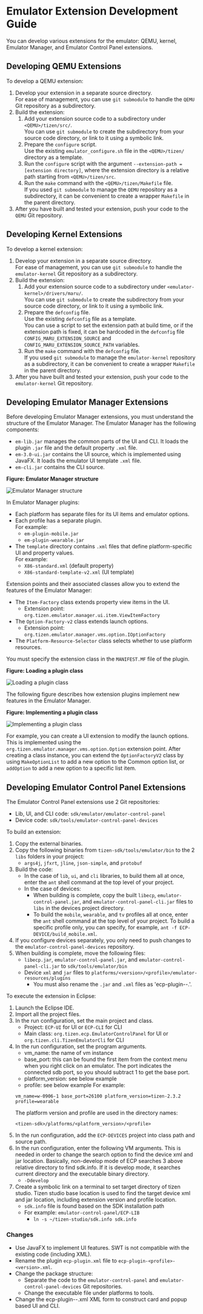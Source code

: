 # Emulator Extension Development Guide

You can develop various extensions for the emulator: QEMU, kernel, Emulator Manager, and Emulator Control Panel extensions.

## Developing QEMU Extensions

To develop a QEMU extension:

1. Develop your extension in a separate source directory.  
   For ease of management, you can use `git submodule` to handle the `QEMU` Git repository as a subdirectory.
2. Build the extension:
    1. Add your extension source code to a subdirectory under `<QEMU>/tizen/src/`.  
        You can use `git submodule` to create the subdirectory from your source code directory, or link to it using a symbolic link.
    2. Prepare the `configure` script.  
        Use the existing `emulator_configure.sh` file in the `<QEMU>/tizen/` directory as a template.
    3. Run the `configure` script with the argument `--extension-path = [extension directory]`, where the extension directory is a relative path starting from `<QEMU>/tizen/src`.
    4. Run the `make` command with the `<QEMU>/tizen/Makefile` file.  
        If you used `git submodule` to manage the `QEMU` repository as a subdirectory, it can be convenient to create a wrapper `Makefile` in the parent directory.
3. After you have built and tested your extension, push your code to the `QEMU` Git repository.

        
## Developing Kernel Extensions

To develop a kernel extension:

1. Develop your extension in a separate source directory.  
   For ease of management, you can use `git submodule` to handle the `emulator-kernel` Git repository as a subdirectory.
2. Build the extension:
    1. Add your extension source code to a subdirectory under `<emulator-kernel>/drivers/maru/`.  
       You can use `git submodule` to create the subdirectory from your source code directory, or link to it using a symbolic link.
    2. Prepare the `defconfig` file.  
       Use the existing `defconfig` file as a template.  
       You can use a script to set the extension path at build time, or if the extension path is fixed, it can be hardcoded in the `defconfig` file `CONFIG_MARU_EXTENSION_SOURCE` and `CONFIG_MARU_EXTENSION_SOURCE_PATH` variables.
    3. Run the `make` command with the `defconfig` file.  
       If you used `git submodule` to manage the `emulator-kernel` repository as a subdirectory, it can be convenient to create a wrapper `Makefile` in the parent directory.
3. After you have built and tested your extension, push your code to the `emulator-kernel` Git repository.

## Developing Emulator Manager Extensions

Before developing Emulator Manager extensions, you must understand the structure of the Emulator Manager. The Emulator Manager has the following components:
- `em-lib.jar` manages the common parts of the UI and CLI. It loads the plugin `.jar` file and the default property `.xml` file.
- `em-3.0-ui.jar` contains the UI source, which is implemented using JavaFX. It loads the emulator UI template `.xml` file.
- `em-cli.jar` contains the CLI source.

**Figure: Emulator Manager structure**

![Emulator Manager structure](media/em-structure.png)

In Emulator Manager plugins:
- Each platform has separate files for its UI items and emulator options.
- Each profile has a separate plugin.  
  For example:
  - `em-plugin-mobile.jar`
  - `em-plugin-wearable.jar`
- The `template` directory contains `.xml` files that define platform-specific UI and property values.  
  For example:
  - `X86-standard.xml` (default property)
  - `X86-standard-template-v2.xml` (UI template)

Extension points and their associated classes allow you to extend the features of the Emulator Manager:
- The `Item-Factory` class extends property view items in the UI.
  - Extension point: `org.tizen.emulator.manager.ui.item.ViewItemFactory`
- The `Option-Factory-v2` class extends launch options.
  - Extension point: `org.tizen.emulator.manager.vms.option.IOptionFactory`
- The `Platform-Resource-Selector` class selects whether to use platform resources.

You must specify the extension class in the `MANIFEST.MF` file of the plugin.

**Figure: Loading a plugin class**

![Loading a plugin class](media/em-loading-plugin.png)

The following figure describes how extension plugins implement new features in the Emulator Manager.

**Figure: Implementing a plugin class**

![Implementing a plugin class](media/em-loading-plugin-func.png)

For example, you can create a UI extension to modify the launch options. This is implemented using the `org.tizen.emulator.manager.vms.option.Option` extension point. After creating a class instance, you can extend the `OptionFactoryV2` class by using `MakeOptionList` to add a new option to the Common option list, or `addOption` to add a new option to a specific list item.

## Developing Emulator Control Panel Extensions

The Emulator Control Panel extensions use 2 Git repositories:
- Lib, UI, and CLI code: `sdk/emulator/emulator-control-panel`
- Device code: `sdk/tools/emulator-control-panel-devices`

To build an extension:

1. Copy the external binaries.
2. Copy the following binaries from `tizen-sdk/tools/emulator/bin` to the 2 `libs` folders in your project:
    - `args4j`, `jfxrt`, `jline`, `json-simple`, and `protobuf`
3. Build the code:
   - In the case of `lib`, `ui`, and `cli` libraries, to build them all at once, enter the `ant` shell command at the top level of your project.
   - In the case of devices:
     - When building is complete, copy the built `libecp`, `emulator-control-panel.jar`, and `emulator-control-panel-cli.jar` files to `libs` in the devices project directory.
     - To build the `mobile`, `wearable`, and `tv` profiles all at once, enter the `ant` shell command at the top level of your project. To build a specific profile only, you can specify, for example, `ant -f ECP-DEVICE/build_mobile.xml`.
4. If you configure devices separately, you only need to push changes to the `emulator-control-panel-devices` repository.
5. When building is complete, move the following files:
    - `libecp.jar`, `emulator-control-panel.jar`, and `emulator-control-panel-cli.jar` to `sdk/tools/emulator/bin`
    - Device `xml` and `jar` files to `platforms/<version>/<profile>/emulator-resources/plugins`
        - You must also rename the `.jar` and `.xml` files as 'ecp-plugin-<profile>-<version>.<extension>'.

To execute the extension in Eclipse:

1. Launch the Eclipse IDE.
2. Import all the project files.
3. In the run configuration, set the main project and class.
   - Project: `ECP-UI` for UI or `ECP-CLI` for CLI
   - Main class: `org.tizen.ecp.EmulatorControlPanel` for UI or `org.tizen.cli.TizenEmulatorCli` for CLI
4. In the run configuration, set the program arguments.
   - vm_name: the name of vm instance
   - base_port: this can be found the first item from the context menu when you right click on an emulator. The port indicates the connected sdb port, so you should subtract 1 to get the base port.
   - platform_version: see below example
   - profile: see below example
   For example:
   ```
   vm_name=w-0906-1 base_port=26100 platform_version=tizen-2.3.2 profile=wearable
   ```
   The platform version and profile are used in the directory names:
   ```
   <tizen-sdk>/platforms/<platform_version>/<profile>
   ```
5. In the run configuration, add the `ECP-DEVICES` project into class path and source path.
6. In the run configuration, enter the following VM arguments. This is needed in order to change the search option to find the device xml and jar location. Basically, non-develop mode of ECP searches 3 above relative directory to find sdk.info. If it is develop mode, it searches current directory and the executable binary directory.
    - `-Ddevelop`
7. Create a symbolic link on a terminal to set target directory of tizen studio. Tizen studio base location is used to find the target device xml and jar location, including extension version and profile location.
    - `sdk.info` file is found based on the SDK installation path
    - For example: `emulator-control-panel/ECP-LIB`
      - `ln -s ~/tizen-studio/sdk.info sdk.info`

### Changes

- Use JavaFX to implement UI features. SWT is not compatible with the existing code (including XML).
- Rename the plugin `ecp-plugin.xml` file to `ecp-plugin-<profile>-<version>.xml`.
- Change the package structure:
    - Separate the code to the `emulator-control-panel` and `emulator-control-panel-devices` Git repositories.
    - Change the executable file under platforms to tools.
- Change the ecp-plugin-<profile>-<version>.xml XML form to construct card and popup based UI and CLI.
